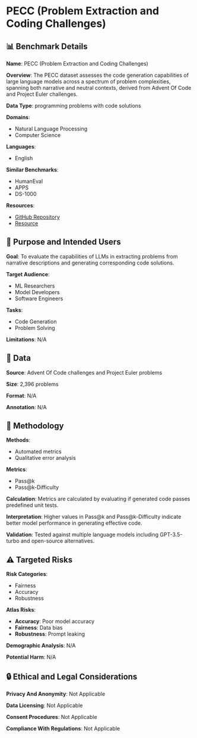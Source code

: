 # PECC (Problem Extraction and Coding Challenges)

## 📊 Benchmark Details

**Name**: PECC (Problem Extraction and Coding Challenges)

**Overview**: The PECC dataset assesses the code generation capabilities of large language models across a spectrum of problem complexities, spanning both narrative and neutral contexts, derived from Advent Of Code and Project Euler challenges.

**Data Type**: programming problems with code solutions

**Domains**:
- Natural Language Processing
- Computer Science

**Languages**:
- English

**Similar Benchmarks**:
- HumanEval
- APPS
- DS-1000

**Resources**:
- [GitHub Repository](https://github.com/HallerPatrick/pecc)
- [Resource](https://huggingface.co/datasets/PatrickHaller/pecc)

## 🎯 Purpose and Intended Users

**Goal**: To evaluate the capabilities of LLMs in extracting problems from narrative descriptions and generating corresponding code solutions.

**Target Audience**:
- ML Researchers
- Model Developers
- Software Engineers

**Tasks**:
- Code Generation
- Problem Solving

**Limitations**: N/A

## 💾 Data

**Source**: Advent Of Code challenges and Project Euler problems

**Size**: 2,396 problems

**Format**: N/A

**Annotation**: N/A

## 🔬 Methodology

**Methods**:
- Automated metrics
- Qualitative error analysis

**Metrics**:
- Pass@k
- Pass@k-Difficulty

**Calculation**: Metrics are calculated by evaluating if generated code passes predefined unit tests.

**Interpretation**: Higher values in Pass@k and Pass@k-Difficulty indicate better model performance in generating effective code.

**Validation**: Tested against multiple language models including GPT-3.5-turbo and open-source alternatives.

## ⚠️ Targeted Risks

**Risk Categories**:
- Fairness
- Accuracy
- Robustness

**Atlas Risks**:
- **Accuracy**: Poor model accuracy
- **Fairness**: Data bias
- **Robustness**: Prompt leaking

**Demographic Analysis**: N/A

**Potential Harm**: N/A

## 🔒 Ethical and Legal Considerations

**Privacy And Anonymity**: Not Applicable

**Data Licensing**: Not Applicable

**Consent Procedures**: Not Applicable

**Compliance With Regulations**: Not Applicable
